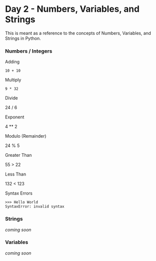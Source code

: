 # Day 2 - Numbers, Variables, and Strings
This is meant as a reference to the concepts of Numbers, Variables, and Strings in Python.

### Numbers / Integers 

Adding
```
10 + 10
```
Multiply
```
9 * 32
```
Divide

24 / 6

Exponent 

4 ** 2

Modulo (Remainder)

24 % 5

Greater Than

55 > 22

Less Than

132 < 123


Syntax Errors
```
>>> Hello World
SyntaxError: invalid syntax
```


### Strings
_coming soon_





### Variables
_coming soon_
